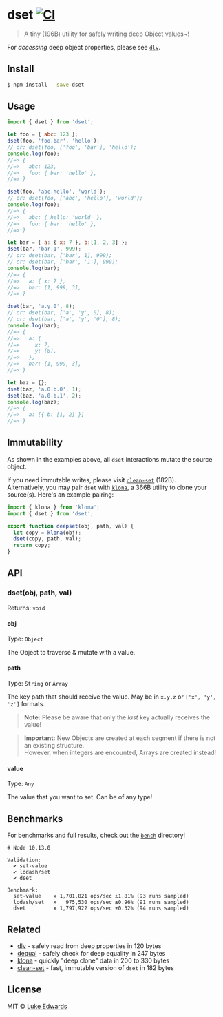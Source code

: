 # dset [![CI](https://github.com/lukeed/dset/workflows/CI/badge.svg?branch=master&event=push)](https://github.com/lukeed/dset/actions)

> A tiny (196B) utility for safely writing deep Object values~!

For _accessing_ deep object properties, please see [`dlv`](https://github.com/developit/dlv).

## Install

```sh
$ npm install --save dset
```


## Usage

```js
import { dset } from 'dset';

let foo = { abc: 123 };
dset(foo, 'foo.bar', 'hello');
// or: dset(foo, ['foo', 'bar'], 'hello');
console.log(foo);
//=> {
//=>   abc: 123,
//=>   foo: { bar: 'hello' },
//=> }

dset(foo, 'abc.hello', 'world');
// or: dset(foo, ['abc', 'hello'], 'world');
console.log(foo);
//=> {
//=>   abc: { hello: 'world' },
//=>   foo: { bar: 'hello' },
//=> }

let bar = { a: { x: 7 }, b:[1, 2, 3] };
dset(bar, 'bar.1', 999);
// or: dset(bar, ['bar', 1], 999);
// or: dset(bar, ['bar', '1'], 999);
console.log(bar);
//=> {
//=>   a: { x: 7 },
//=>   bar: [1, 999, 3],
//=> }

dset(bar, 'a.y.0', 8);
// or: dset(bar, ['a', 'y', 0], 8);
// or: dset(bar, ['a', 'y', '0'], 8);
console.log(bar);
//=> {
//=>   a: {
//=>     x: 7,
//=>     y: [8],
//=>   },
//=>   bar: [1, 999, 3],
//=> }

let baz = {};
dset(baz, 'a.0.b.0', 1);
dset(baz, 'a.0.b.1', 2);
console.log(baz);
//=> {
//=>   a: [{ b: [1, 2] }]
//=> }
```

## Immutability

As shown in the examples above, all `dset` interactions mutate the source object.

If you need immutable writes, please visit [`clean-set`](https://github.com/fwilkerson/clean-set) (182B).<br>
Alternatively, you may pair `dset` with [`klona`](https://github.com/lukeed/klona), a 366B utility to clone your source(s). Here's an example pairing:

```js
import { klona } from 'klona';
import { dset } from 'dset';

export function deepset(obj, path, val) {
  let copy = klona(obj);
  dset(copy, path, val);
  return copy;
}
```


## API

### dset(obj, path, val)

Returns: `void`

#### obj

Type: `Object`

The Object to traverse & mutate with a value.

#### path

Type: `String` or `Array`

The key path that should receive the value. May be in `x.y.z` or `['x', 'y', 'z']` formats.

> **Note:** Please be aware that only the _last_ key actually receives the value!

> **Important:** New Objects are created at each segment if there is not an existing structure.<br>However, when integers are encounted, Arrays are created instead!

#### value

Type: `Any`

The value that you want to set. Can be of any type!


## Benchmarks

For benchmarks and full results, check out the [`bench`](/bench) directory!

```
# Node 10.13.0

Validation:
  ✔ set-value
  ✔ lodash/set
  ✔ dset

Benchmark:
  set-value    x 1,701,821 ops/sec ±1.81% (93 runs sampled)
  lodash/set   x   975,530 ops/sec ±0.96% (91 runs sampled)
  dset         x 1,797,922 ops/sec ±0.32% (94 runs sampled)
```


## Related

- [dlv](https://github.com/developit/dlv) - safely read from deep properties in 120 bytes
- [dequal](https://github.com/lukeed/dequal) - safely check for deep equality in 247 bytes
- [klona](https://github.com/lukeed/klona) - quickly "deep clone" data in 200 to 330 bytes
- [clean-set](https://github.com/fwilkerson/clean-set) - fast, immutable version of `dset` in 182 bytes


## License

MIT © [Luke Edwards](https://lukeed.com)
